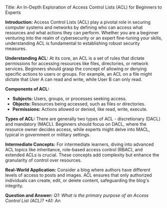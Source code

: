Title: An In-Depth Exploration of Access Control Lists (ACL) for Beginners to Experts

**Introduction:**
Access Control Lists (ACL) play a pivotal role in securing computer systems and networks by defining who can access what resources and what actions they can perform. Whether you are a beginner venturing into the realm of cybersecurity or an expert fine-tuning your skills, understanding ACL is fundamental to establishing robust security measures.

**Understanding ACL:**
At its core, an ACL is a set of rules that dictate permissions for accessing resources like files, directories, or network services. Beginners should grasp the concept of allowing or denying specific actions to users or groups. For example, an ACL on a file might dictate that User A can read and write, while User B can only read.

**Components of ACL:**
- **Subjects:** Users, groups, or processes seeking access.
- **Objects:** Resources being accessed, such as files or directories.
- **Permissions:** Actions allowed or denied, like read, write, execute.

**Types of ACL:**
There are generally two types of ACL - discretionary (DACL) and mandatory (MACL). Beginners should focus on DACL, where the resource owner decides access, while experts might delve into MACL, typical in government or military settings.

**Intermediate Concepts:**
For intermediate learners, diving into advanced ACL topics like inheritance, role-based access control (RBAC), and extended ACLs is crucial. These concepts add complexity but enhance the granularity of control over resources.

**Real-World Application:**
Consider a blog where authors have different levels of access to posts and images. ACL ensures that only authorized individuals can create, edit, or delete content, safeguarding the blog's integrity.

**Question and Answer:**
*Q1: What is the primary purpose of an Access Control List (ACL)?*
*A1: An
